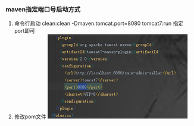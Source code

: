 ### maven指定端口号启动方式
1. 命令行启动   clean:clean -Dmaven.tomcat.port=8080 tomcat7:run 指定port即可
2. 修改pom文件 ![pom启动](/doc/image/maven_run_pom.png)
